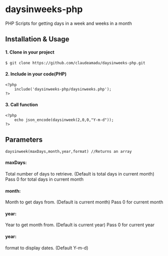 # daysinweeks-php
PHP Scripts for getting days in a week and weeks in a month

## Installation & Usage
#### 1. Clone in your project
```
$ git clone https://github.com/claudeamadu/daysinweeks-php.git
```

#### 2. Include in your code(PHP)
```
<?php
	include('daysinweeks-php/daysinweeks.php');
?>
```

#### 3. Call function
```
<?php
	echo json_encode(daysinweek(2,0,0,"Y-m-d"));
?>
```

## Parameters
```
daysinweek(maxDays,month,year,format) //Returns an array
```
#### maxDays:
Total number of days to retrieve. (Default is total days in current month)
Pass 0 for total days in current month
#### month:
Month to get days from. (Default is current month)
Pass 0 for current month
#### year:
Year to get month from. (Default is current year)
Pass 0 for current year
#### year:
format to display dates. (Default Y-m-d)